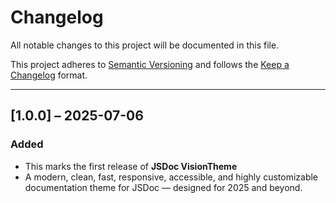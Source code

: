 # Changelog

All notable changes to this project will be documented in this file.

This project adheres to [Semantic Versioning](https://semver.org) and follows the [Keep a Changelog](https://keepachangelog.com/en/1.1.0/) format.

---

## [1.0.0] – 2025-07-06

### Added

- This marks the first release of **JSDoc VisionTheme**
- A modern, clean, fast, responsive, accessible, and highly customizable documentation theme for JSDoc — designed for 2025 and beyond.

